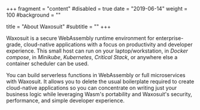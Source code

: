 +++
fragment = "content"
#disabled = true
date = "2019-06-14"
weight = 100
#background = ""

title = "About Waxosuit"
#subtitle = ""
+++

Waxosuit is a secure WebAssembly runtime environment for enterprise-grade, cloud-native applications with a focus on productivity and developer experience. This small host can run on your laptop/workstation, in _Docker compose_, in _Minikube_, _Kubernetes_, _Critical Stack_, or anywhere else a container scheduler can be used.

You can build serverless functions in WebAssembly or full microservices with Waxosuit. It allows you to delete the usual boilerplate required to create cloud-native applications so you can concentrate on writing just your business logic while leveraging Wasm's portability and Waxosuit's security, performance, and simple developer experience.